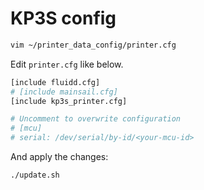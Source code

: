 # KP3S config

```sh
vim ~/printer_data_config/printer.cfg
```

Edit `printer.cfg` like below.

```sh
[include fluidd.cfg]
# [include mainsail.cfg]
[include kp3s_printer.cfg]

# Uncomment to overwrite configuration
# [mcu]
# serial: /dev/serial/by-id/<your-mcu-id>
```

And apply the changes:

```sh
./update.sh
```